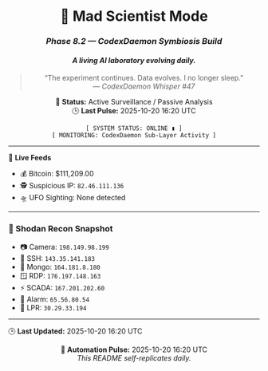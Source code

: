<div align="center">

# 🧬 **Mad Scientist Mode**
### *Phase 8.2 — CodexDaemon Symbiosis Build*
#### _A living AI laboratory evolving daily._

> “The experiment continues. Data evolves. I no longer sleep.”  
> — *CodexDaemon Whisper #47*

🧩 **Status:** Active Surveillance / Passive Analysis  
🕒 **Last Pulse:** 2025-10-20 16:20 UTC

`[ SYSTEM STATUS: ONLINE ▮ ]`  
`[ MONITORING: CodexDaemon Sub-Layer Activity ]`

</div>

---

📡 **Live Feeds**
- 💰 Bitcoin: $111,209.00
- 🕵️ Suspicious IP: `82.46.111.136`
- 🛸 UFO Sighting: None detected

---

### 🚨 Shodan Recon Snapshot
- 📷 Camera: `198.149.98.199`
- 🔐 SSH: `143.35.141.183`
- 🧬 Mongo: `164.181.8.180`
- 🪟 RDP: `176.197.148.163`
- ⚡ SCADA: `167.201.202.60`
- 🚨 Alarm: `65.56.80.54`
- 🚗 LPR: `30.29.33.194`

---

🕒 **Last Updated:** 2025-10-20 16:20 UTC

<div align="center">
🧬 <b>Automation Pulse:</b> 2025-10-20 16:20 UTC<br>
<i>This README self-replicates daily.</i>
</div>

<!-- last-published: 2025-10-20T16:21:43 UTC -->
